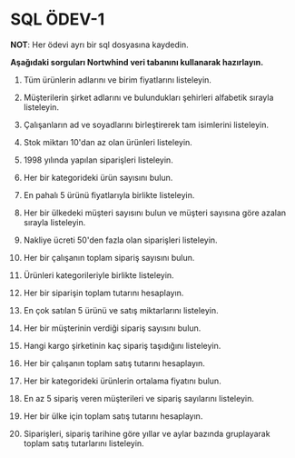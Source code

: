 # SQL ÖDEV-1

**NOT**: Her ödevi ayrı bir sql dosyasına kaydedin.

**Aşağıdaki sorguları Nortwhind veri tabanını kullanarak hazırlayın.**

1. Tüm ürünlerin adlarını ve birim fiyatlarını listeleyin.

2. Müşterilerin şirket adlarını ve bulundukları şehirleri alfabetik sırayla listeleyin.

3. Çalışanların ad ve soyadlarını birleştirerek tam isimlerini listeleyin.

4. Stok miktarı 10'dan az olan ürünleri listeleyin.

5. 1998 yılında yapılan siparişleri listeleyin.

6. Her bir kategorideki ürün sayısını bulun.

7. En pahalı 5 ürünü fiyatlarıyla birlikte listeleyin.

8. Her bir ülkedeki müşteri sayısını bulun ve müşteri sayısına göre azalan sırayla listeleyin.

9. Nakliye ücreti 50'den fazla olan siparişleri listeleyin.

10. Her bir çalışanın toplam sipariş sayısını bulun.

11. Ürünleri kategorileriyle birlikte listeleyin.

12. Her bir siparişin toplam tutarını hesaplayın.

13. En çok satılan 5 ürünü ve satış miktarlarını listeleyin.

14. Her bir müşterinin verdiği sipariş sayısını bulun.

15. Hangi kargo şirketinin kaç sipariş taşıdığını listeleyin.

16. Her bir çalışanın toplam satış tutarını hesaplayın.

17. Her bir kategorideki ürünlerin ortalama fiyatını bulun.

18. En az 5 sipariş veren müşterileri ve sipariş sayılarını listeleyin.

19. Her bir ülke için toplam satış tutarını hesaplayın.

20. Siparişleri, sipariş tarihine göre yıllar ve aylar bazında gruplayarak toplam satış tutarlarını listeleyin.

